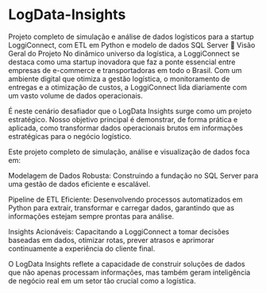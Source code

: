 # LogData-Insights
Projeto completo de simulação e análise de dados logísticos para a startup LoggiConnect, com ETL em Python e modelo de dados SQL Server
🚀 Visão Geral do Projeto
No dinâmico universo da logística, a LoggiConnect se destaca como uma startup inovadora que faz a ponte essencial entre empresas de e-commerce e transportadoras em todo o Brasil. Com um ambiente digital que otimiza a gestão logística, o monitoramento de entregas e a otimização de custos, a LoggiConnect lida diariamente com um vasto volume de dados operacionais.

É neste cenário desafiador que o LogData Insights surge como um projeto estratégico. Nosso objetivo principal é demonstrar, de forma prática e aplicada, como transformar dados operacionais brutos em informações estratégicas para o negócio logístico.

Este projeto completo de simulação, análise e visualização de dados foca em:

Modelagem de Dados Robusta: Construindo a fundação no SQL Server para uma gestão de dados eficiente e escalável.

Pipeline de ETL Eficiente: Desenvolvendo processos automatizados em Python para extrair, transformar e carregar dados, garantindo que as informações estejam sempre prontas para análise.

Insights Acionáveis: Capacitando a LoggiConnect a tomar decisões baseadas em dados, otimizar rotas, prever atrasos e aprimorar continuamente a experiência do cliente final.

O LogData Insights reflete a capacidade de construir soluções de dados que não apenas processam informações, mas também geram inteligência de negócio real em um setor tão crucial como a logística.
